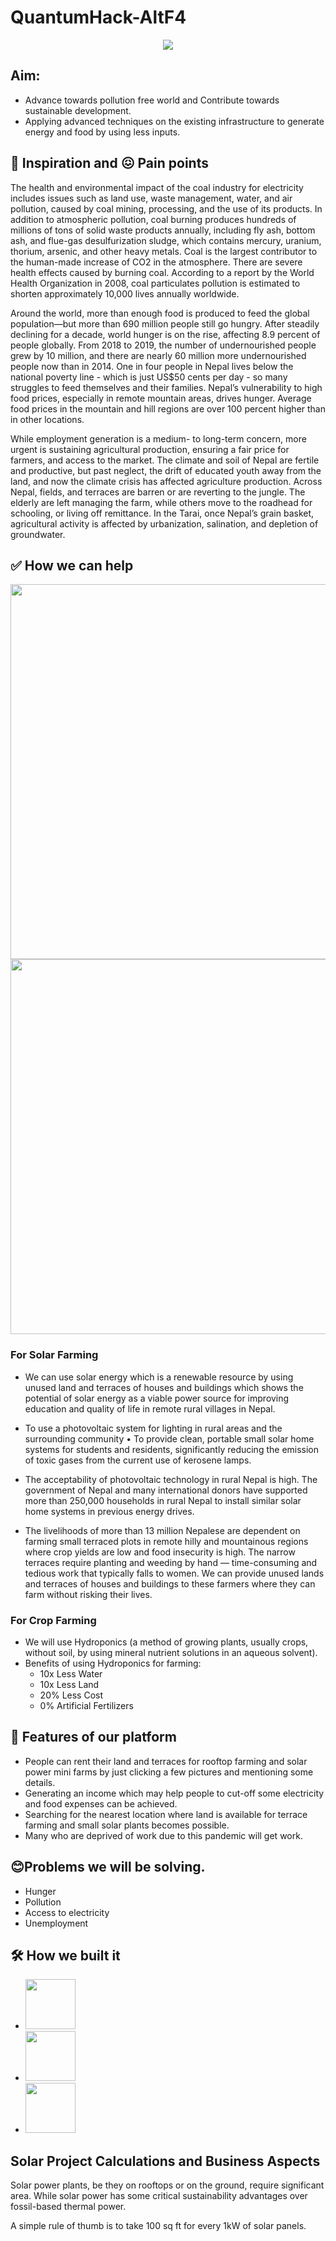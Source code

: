 # QuantumHack-AltF4

<div align="center"><center>
<img src="https://github.com/snh3003/QuantumHack-AltF4/blob/master/images/logo.jpg" >
 </center>
</div>

## Aim:
 * Advance towards pollution free world and Contribute towards sustainable development.
 * Applying advanced techniques on the existing infrastructure to generate energy and food by using less inputs.


## 🤔 Inspiration and 😖 Pain points
The health and environmental impact of the coal industry for electricity includes issues such as land use, waste management, water, and air pollution, caused by coal mining, processing, and the use of its products. In addition to atmospheric pollution, coal burning produces hundreds of millions of tons of solid waste products annually, including fly ash, bottom ash, and flue-gas desulfurization sludge, which contains mercury, uranium, thorium, arsenic, and other heavy metals. Coal is the largest contributor to the human-made increase of CO2 in the atmosphere. There are severe health effects caused by burning coal. According to a report by the World Health Organization in 2008, coal particulates pollution is estimated to shorten approximately 10,000 lives annually worldwide.

Around the world, more than enough food is produced to feed the global population—but more than 690 million people still go hungry. After steadily declining for a decade, world hunger is on the rise, affecting 8.9 percent of people globally. From 2018 to 2019, the number of undernourished people grew by 10 million, and there are nearly 60 million more undernourished people now than in 2014. One in four people in Nepal lives below the national poverty line - which is just US$50 cents per day - so many struggles to feed themselves and their families. Nepal’s vulnerability to high food prices, especially in remote mountain areas, drives hunger. Average food prices in the mountain and hill regions are over 100 percent higher than in other locations.

While employment generation is a medium- to long-term concern, more urgent is sustaining agricultural production, ensuring a fair price for farmers, and access to the market. The climate and soil of Nepal are fertile and productive, but past neglect, the drift of educated youth away from the land, and now the climate crisis has affected agriculture production. Across Nepal, fields, and terraces are barren or are reverting to the jungle. The elderly are left managing the farm, while others move to the roadhead for schooling, or living off remittance. In the Tarai, once Nepal’s grain basket, agricultural activity is affected by urbanization, salination, and depletion of groundwater.


## ✅ How we can help 

<div>
  <img height="600" src="https://github.com/snh3003/QuantumHack-AltF4/blob/master/images/hydro.JPG" ><span>
 <img height="600" src="https://github.com/snh3003/QuantumHack-AltF4/blob/master/images/solar.JPG" ></span>
</div>

### For Solar Farming
- We can use solar energy which is a renewable resource by using unused land and terraces of houses and buildings which shows the potential of solar energy as a viable power source for improving education and quality of life in remote rural villages in Nepal.

- To use a photovoltaic system for lighting in rural areas and the surrounding community • To provide clean, portable small solar home systems for students and residents, significantly reducing the emission of toxic gases from the current use of kerosene lamps.

- The acceptability of photovoltaic technology in rural Nepal is high. The government of Nepal and many international donors have supported more than 250,000 households in rural Nepal to install similar solar home systems in previous energy drives.

- The livelihoods of more than 13 million Nepalese are dependent on farming small terraced plots in remote hilly and mountainous regions where crop yields are low and food insecurity is high. The narrow terraces require planting and weeding by hand — time-consuming and tedious work that typically falls to women. We can provide unused lands and terraces of houses and buildings to these farmers where they can farm without risking their lives.

### For Crop Farming
- We will use Hydroponics (a method of growing plants, usually crops, without soil, by using mineral nutrient solutions in an aqueous solvent).
- Benefits of using Hydroponics for farming: 
   * 10x Less Water
   * 10x Less Land
   * 20% Less Cost
   * 0% Artificial Fertilizers


## 🌟 Features of our platform

* People can rent their land and terraces for rooftop farming and solar power mini farms by just clicking a few pictures and mentioning some details.
* Generating an income which may help people to cut-off some electricity and food expenses can be achieved.
* Searching for the nearest location where land is available for terrace farming and small solar plants becomes possible.
* Many who are deprived of work due to this pandemic will get work.


## 😊Problems we will be solving.

- Hunger
- Pollution
- Access to electricity
- Unemployment


## 🛠️ How we built it 
- <code><img height="80" src="https://www.manhattanmobile.com/wp-content/uploads/2018/08/react-native-workshop.jpg"></code>
- <code><img height="80" src="https://cdn-media-1.freecodecamp.org/images/1*FDNeKIUeUnf0XdqHmi7nsw.png"></code>
- <code><img height="80" src="https://upload.wikimedia.org/wikipedia/commons/d/db/Npm-logo.svg"></code>

## Solar Project Calculations and Business Aspects

Solar power plants, be they on rooftops or on the ground, require significant area. While solar power has some critical sustainability advantages over fossil-based thermal power.
 
A simple rule of thumb is to take 100 sq ft for every 1kW of solar panels.
